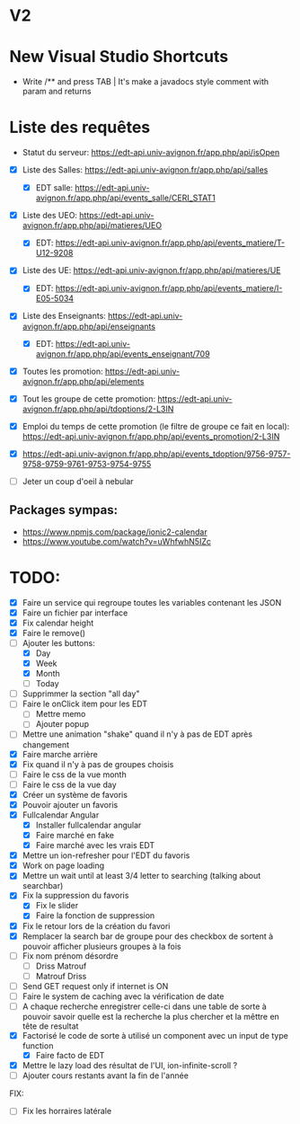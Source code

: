 # V2

# New Visual Studio Shortcuts

* Write /** and press TAB | It's make a javadocs style comment with param and returns

# Liste des requêtes

* Statut du serveur: https://edt-api.univ-avignon.fr/app.php/api/isOpen

- [x] Liste des Salles: https://edt-api.univ-avignon.fr/app.php/api/salles
  - [x] EDT salle: https://edt-api.univ-avignon.fr/app.php/api/events_salle/CERI_STAT1
- [x] Liste des UEO: https://edt-api.univ-avignon.fr/app.php/api/matieres/UEO
  - [x] EDT: https://edt-api.univ-avignon.fr/app.php/api/events_matiere/T-U12-9208
- [x] Liste des UE: https://edt-api.univ-avignon.fr/app.php/api/matieres/UE
  - [x] EDT: https://edt-api.univ-avignon.fr/app.php/api/events_matiere/I-E05-5034
- [x] Liste des Enseignants: https://edt-api.univ-avignon.fr/app.php/api/enseignants
  - [x] EDT: https://edt-api.univ-avignon.fr/app.php/api/events_enseignant/709

- [x] Toutes les promotion: https://edt-api.univ-avignon.fr/app.php/api/elements
- [x] Tout les groupe de cette promotion: https://edt-api.univ-avignon.fr/app.php/api/tdoptions/2-L3IN
- [x] Emploi du temps de cette promotion (le filtre de groupe ce fait en local): https://edt-api.univ-avignon.fr/app.php/api/events_promotion/2-L3IN
- [x] https://edt-api.univ-avignon.fr/app.php/api/events_tdoption/9756-9757-9758-9759-9761-9753-9754-9755

- [ ] Jeter un coup d'oeil à nebular

## Packages sympas:

* https://www.npmjs.com/package/ionic2-calendar
* https://www.youtube.com/watch?v=uWhfwhN5IZc

# TODO:

- [x] Faire un service qui regroupe toutes les variables contenant les JSON
- [x] Faire un fichier par interface
- [x] Fix calendar height
- [x] Faire le remove()
- [ ] Ajouter les buttons:
  - [x] Day
  - [x] Week
  - [x] Month
  - [ ] Today
- [ ] Supprimmer la section "all day"
- [ ] Faire le onClick item pour les EDT
  - [ ] Mettre memo
  - [ ] Ajouter popup
- [ ] Mettre une animation "shake" quand il n'y à pas de EDT après changement
- [x] Faire marche arrière
- [x] Fix quand il n'y à pas de groupes choisis
- [ ] Faire le css de la vue month
- [ ] Faire le css de la vue day
- [x] Créer un système de favoris
- [x] Pouvoir ajouter un favoris
- [x] Fullcalendar Angular
  - [x] Installer fullcalendar angular
  - [x] Faire marché en fake
  - [x] Faire marché avec les vrais EDT
- [x] Mettre un ion-refresher pour l'EDT du favoris
- [x] Work on page loading
- [x] Mettre un wait until at least 3/4 letter to searching (talking about searchbar)
- [x] Fix la suppression du favoris
  - [x] Fix le slider
  - [x] Faire la fonction de suppression
- [x] Fix le retour lors de la création du favori
- [x] Remplacer la search bar de groupe pour des checkbox de sortent à pouvoir afficher plusieurs groupes à la fois
- [ ] Fix nom prénom désordre
  - [ ] Driss Matrouf
  - [ ] Matrouf Driss
- [ ] Send GET request only if internet is ON
- [ ] Faire le system de caching avec la vérification de date
- [ ] A chaque recherche enregistrer celle-ci dans une table de sorte à pouvoir savoir quelle est la recherche la plus chercher et la mêttre en tête de resultat
- [x] Factorisé le code de sorte à utilisé un component avec un input de type function
  - [x] Faire facto de EDT
- [x] Mettre le lazy load des résultat de l'UI, ion-infinite-scroll ?
- [ ] Ajouter cours restants avant la fin de l'année

FIX:
- [ ] Fix les horraires latérale

